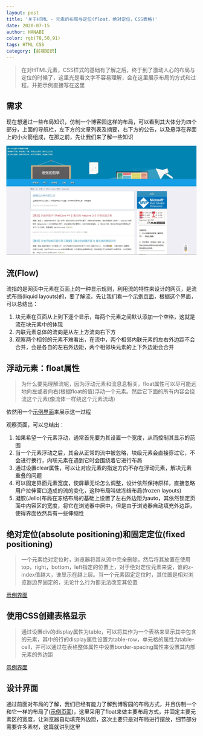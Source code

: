 ```yaml
---
layout: post
title: '关于HTML - 元素的布局与定位(float，绝对定位，CSS表格)'
date: 2020-07-15
author: HANABI
color: rgb(78,50,91)
tags: HTML CSS
category: [前端知识]
---
```


> 在对HTML元素，CSS样式的基础有了解之后，终于到了激动人心的布局与定位的时候了，这里光是看文字不容易理解，会在这里展示布局的方式和过程，并把示例直接写在这里



## 需求

现在想通过一些布局知识，仿制一个博客园这样的布局，可以看到其大体分为四个部分，上面的导航栏，左下方的文章列表及摘要，右下方的公告，以及悬浮在界面上的小火箭组成，在那之前，先让我们来了解一些知识

![](/assets/img/html-2.JPG)

## 流(Flow)

流指的是网页中元素在页面上的一种显示规则，利用流的特性来设计的网页，是流式布局(liquid layouts)的，要了解流，先让我们看一个[示例页面](/assets/sample/Flow.html)，根据这个界面，可以总结出：

1. 块元素在页面从上到下逐个显示，每两个元素之间默认添加一个空格，这就是流在块元素中的体现
2. 内联元素总体的流向是从左上方流向右下方
3. 观察两个相邻的元素不难看出，在流中，两个相邻内联元素的左右外边距不会合并，会是各自的左右外边距，两个相邻块元素的上下外边距会合并

## 浮动元素：float属性

> 为什么要先理解流呢，因为浮动元素和流息息相关，float属性可以尽可能远地向左或者向右(根据float的值)浮动一个元素。然后它下面的所有内容会绕流这个元素(像流体一样绕这个元素流动)

依然用一个[示例界面](/assets/sample/float.html)来展示这一过程

观察页面，可以总结出：
1.	如果希望一个元素浮动，通常首先要为其设置一个宽度，从而控制其显示的范围
2.	当一个元素浮动之后，其会从正常的流中被忽略，块级元素会直接穿过它，不会进行换行，内联元素在遇到它时会围绕着它进行布局
3.	通过设置clear属性，可以让对应元素的指定方向不存在浮动元素，解决元素重叠的问题
4.	可以固定界面元素宽度，使屏幕无论怎么调整，设计依然保持原样，直接忽略用户拉伸窗口造成的流的变化，这种布局叫做冻结布局(frozen layouts)
5.	凝胶(Jello)布局在冻结布局的基础上设置了左右外边距为auto，其依然锁定页面中内容区的宽度，将它在浏览器中居中，但是由于浏览器自动填充外边距，使得界面依然具有一些伸缩性

## 绝对定位(absolute positioning)和固定定位(fixed positioning)

> 一个元素绝对定位时，浏览器将其从流中完全删除，然后将其放置在使用top，right，bottom，left指定的位置上，对于绝对定位元素来说，谁的z-index值越大，谁显示在越上层。当一个元素固定定位时，其位置是相对浏览器边界固定的，无论什么行为都无法改变其位置

[示例界面](/assets/sample/absolute.html)

## 使用CSS创建表格显示

> 通过设置div的display属性为table，可以将其作为一个表格来显示其中包含的元素，其中的行的display属性设置为table-row，单元格的属性为table-cell，并可以通过在表格整体属性中设置border-spacing属性来设置其内部元素的外边距

[示例界面](/assets/sample/table.html)

## 设计界面

通过前面对布局的了解，我们已经有能力了解到博客园的布局方式，并且仿制一个和它一样的布局了([示例页面](/assets/sample/cnblogs-sample.html))，这里采用了float来做主要布局方式，并固定主要元素区的宽度，让浏览器自动填充外边距，这次主要只是对布局进行摆放，细节部分需要许多素材，这篇就讲到这里